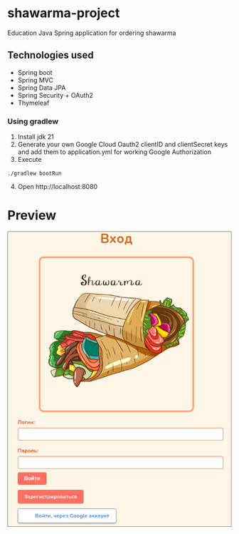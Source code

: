 # shawarma-project
 Education Java Spring application for ordering shawarma
## Technologies used
- Spring boot
- Spring MVC
- Spring Data JPA
- Spring Security + OAuth2
- Thymeleaf
### Using gradlew
1. Install jdk 21
2. Generate your own Google Cloud Oauth2 clientID and clientSecret keys and add them to application.yml for working Google Authorization
3. Execute
```shell
./gradlew bootRun
```
4. Open http://localhost:8080

# Preview

![loginPageHere](shawarma/images/login.png)


